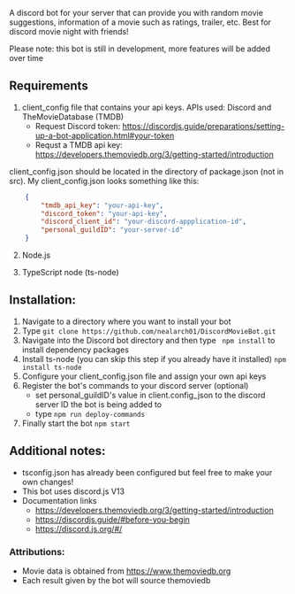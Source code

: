 A discord bot for your server that can provide you with random movie suggestions, information of a movie such as ratings, trailer, etc. Best for discord movie night with friends!

Please note: this bot is still in development, more features will be added over time

## Requirements
1. client_config file that contains your api keys. APIs used: Discord and TheMovieDatabase (TMDB)
    - Request Discord token: https://discordjs.guide/preparations/setting-up-a-bot-application.html#your-token
    - Requst a TMDB api key: https://developers.themoviedb.org/3/getting-started/introduction

client_config.json should be located in the directory of package.json (not in src). My client_config.json looks something like this:

```json
    {
        "tmdb_api_key": "your-api-key",
        "discord_token": "your-api-key",
        "discord_client_id": "your-discord-appplication-id",
        "personal_guildID": "your-server-id"
    }
```

2. Node.js

3. TypeScript node (ts-node)

## Installation:
1. Navigate to a directory where you want to install your bot
2. Type ``` git clone https://github.com/nealarch01/DiscordMovieBot.git ```
3. Navigate into the Discord bot directory and then type ``` npm install``` to install dependency packages
4. Install ts-node (you can skip this step if you already have it installed) ``` npm install ts-node ```
5. Configure your client_config.json file and assign your own api keys
6. Register the bot's commands to your discord server (optional)
    - set personal_guildID's value in client.config_json to the discord server ID the bot is being added to
    - type ```npm run deploy-commands```
7. Finally start the bot ``` npm start ```

## Additional notes: 

- tsconfig.json has already been configured but feel free to make your own changes!
- This bot uses discord.js V13
- Documentation links
    - https://developers.themoviedb.org/3/getting-started/introduction
    - https://discordjs.guide/#before-you-begin
    - https://discord.js.org/#/
### Attributions:
- Movie data is obtained from https://www.themoviedb.org
- Each result given by the bot will source themoviedb